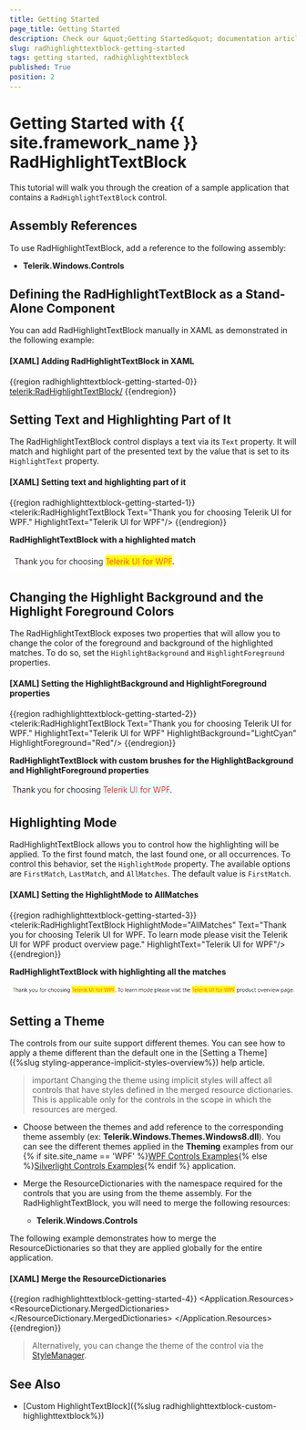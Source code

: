 ```yaml
---
title: Getting Started
page_title: Getting Started
description: Check our &quot;Getting Started&quot; documentation article for the RadHighlightTextBlock control.
slug: radhighlighttextblock-getting-started
tags: getting started, radhighlighttextblock
published: True
position: 2
---
```


# Getting Started with {{ site.framework_name }} RadHighlightTextBlock

This tutorial will walk you through the creation of a sample application that contains a `RadHighlightTextBlock` control.

## Assembly References

To use RadHighlightTextBlock, add a reference to the following assembly:

* __Telerik.Windows.Controls__

## Defining the RadHighlightTextBlock as a Stand-Alone Component

You can add RadHighlightTextBlock manually in XAML as demonstrated in the following example:

#### __[XAML] Adding RadHighlightTextBlock in XAML__
{{region radhighlighttextblock-getting-started-0}}
    <telerik:RadHighlightTextBlock/>
{{endregion}}

## Setting Text and Highlighting Part of It

The RadHighlightTextBlock control displays a text via its `Text` property. It will match and highlight part of the presented text by the value that is set to its `HighlightText` property.

#### __[XAML] Setting text and highlighting part of it__
{{region radhighlighttextblock-getting-started-1}}
    <telerik:RadHighlightTextBlock Text="Thank you for choosing Telerik UI for WPF." HighlightText="Telerik UI for WPF"/>
{{endregion}}

__RadHighlightTextBlock with a highlighted match__

![{{ site.framework_name }} RadHighlightTextBlock with a highlighted match](images/radhighlighttextblock-getting-started-0.png)

## Changing the Highlight Background and the Highlight Foreground Colors

The RadHighlightTextBlock exposes two properties that will allow you to change the color of the foreground and background of the highlighted matches. To do so, set the `HighlightBackground` and `HighlightForeground` properties.

#### __[XAML] Setting the HighlightBackground and HighlightForeground properties__
{{region radhighlighttextblock-getting-started-2}}
	<telerik:RadHighlightTextBlock Text="Thank you for choosing Telerik UI for WPF." 
	                               HighlightText="Telerik UI for WPF"
	                               HighlightBackground="LightCyan"
	                               HighlightForeground="Red"/>
{{endregion}}

__RadHighlightTextBlock with custom brushes for the HighlightBackground and HighlightForeground properties__

![{{ site.framework_name }} RadHighlightTextBlock with custom brushes for the HighlightBackground and HighlightForeground properties](images/radhighlighttextblock-getting-started-1.png)

## Highlighting Mode

RadHighlightTextBlock allows you to control how the highlighting will be applied. To the first found match, the last found one, or all occurrences. To control this behavior, set the `HighlightMode` property. The available options are `FirstMatch`, `LastMatch`, and `AllMatches`. The default value is `FirstMatch`.

#### __[XAML] Setting the HighlightMode to AllMatches__
{{region radhighlighttextblock-getting-started-3}}
	<telerik:RadHighlightTextBlock HighlightMode="AllMatches"
                               	   Text="Thank you for choosing Telerik UI for WPF. To learn mode please visit the Telerik UI for WPF product overview page."
                                   HighlightText="Telerik UI for WPF"/>
{{endregion}}

__RadHighlightTextBlock with highlighting all the matches__

![{{ site.framework_name }} RadHighlightTextBlock with highlighting all the matches](images/radhighlighttextblock-getting-started-2.png)

## Setting a Theme

The controls from our suite support different themes. You can see how to apply a theme different than the default one in the [Setting a Theme]({%slug styling-apperance-implicit-styles-overview%}) help article.

>important Changing the theme using implicit styles will affect all controls that have styles defined in the merged resource dictionaries. This is applicable only for the controls in the scope in which the resources are merged. 

* Choose between the themes and add reference to the corresponding theme assembly (ex: __Telerik.Windows.Themes.Windows8.dll__). You can see the different themes applied in the __Theming__ examples from our {% if site.site_name == 'WPF' %}[WPF Controls Examples](https://demos.telerik.com/wpf/){% else %}[Silverlight Controls Examples](https://demos.telerik.com/silverlight/#PanelBar/Theming){% endif %} application.

* Merge the ResourceDictionaries with the namespace required for the controls that you are using from the theme assembly. For the RadHighlightTextBlock, you will need to merge the following resources:

	* __Telerik.Windows.Controls__

The following example demonstrates how to merge the ResourceDictionaries so that they are applied globally for the entire application.

#### __[XAML] Merge the ResourceDictionaries__
{{region radhighlighttextblock-getting-started-4}}
    <Application.Resources>
    	<ResourceDictionary>
    		<ResourceDictionary.MergedDictionaries>
    			<ResourceDictionary Source="/Telerik.Windows.Themes.Windows8;component/Themes/System.Windows.xaml"/>
    			<ResourceDictionary Source="/Telerik.Windows.Themes.Windows8;component/Themes/Telerik.Windows.Controls.xaml"/>
    		</ResourceDictionary.MergedDictionaries>
    	</ResourceDictionary>
    </Application.Resources>
{{endregion}}

>Alternatively, you can change the theme of the control via the [StyleManager](https://docs.telerik.com/devtools/wpf/styling-and-appearance/stylemanager/common-styling-apperance-setting-theme-wpf).

## See Also
* [Custom HighlightTextBlock]({%slug radhighlighttextblock-custom-highlighttextblock%})